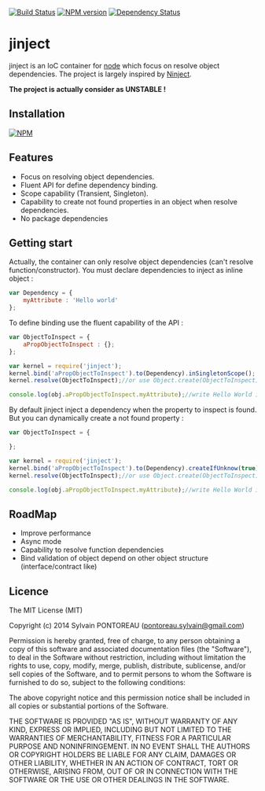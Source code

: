 [![Build Status](https://travis-ci.org/Vtek/jinject.png?branch=master)](https://travis-ci.org/Vtek/jinject)  [![NPM version](https://badge.fury.io/js/jinject.png)](http://badge.fury.io/js/jinject)  [![Dependency Status](https://gemnasium.com/Vtek/jinject.png)](https://gemnasium.com/Vtek/jinject)

jinject
=======

jinject is an IoC container for [node](http://nodejs.org) which focus on resolve object dependencies.
The project is largely inspired by [Ninject](https://github.com/ninject/ninject).

**The project is actually consider as UNSTABLE !**



## Installation

  [![NPM](https://nodei.co/npm/jinject.png?mini=true)](https://nodei.co/npm/jinject/)



## Features

  * Focus on resolving object dependencies.
  * Fluent API for define dependency binding.
  * Scope capability (Transient, Singleton).
  * Capability to create not found properties in an object when resolve dependencies.
  * No package dependencies



## Getting start

Actually, the container can only resolve object dependencies (can't resolve function/constructor).
You must declare dependencies to inject as inline object :

```js
var Dependency = {
    myAttribute : 'Hello world'
};
```


To define binding use the fluent capability of the API :

```js
var ObjectToInspect = {
    aPropObjectToInspect : {};
};

var kernel = require('jinject');
kernel.bind('aPropObjectToInspect').to(Dependency).inSingletonScope();
kernel.resolve(ObjectToInspect);//or use Object.create(ObjectToInspect) if you want to deal with many instances of the type of object

console.log(obj.aPropObjectToInspect.myAttribute);//write Hello World in the console
```


By default jinject inject a dependency when the property to inspect is found. But you can dynamically create a not found property :

```js
var ObjectToInspect = {

};

var kernel = require('jinject');
kernel.bind('aPropObjectToInspect').to(Dependency).createIfUnknow(true).inSingletonScope();
kernel.resolve(ObjectToInspect);//or use Object.create(ObjectToInspect) if you want to deal with many instances of the type of object

console.log(obj.aPropObjectToInspect.myAttribute);//write Hello World in the console
```



## RoadMap

  * Improve performance
  * Async mode
  * Capability to resolve function dependencies
  * Bind validation of object depend on other object structure (interface/contract like)



## Licence

The MIT License (MIT)

Copyright (c) 2014 Sylvain PONTOREAU (pontoreau.sylvain@gmail.com)

Permission is hereby granted, free of charge, to any person obtaining a copy of
this software and associated documentation files (the "Software"), to deal in
the Software without restriction, including without limitation the rights to
use, copy, modify, merge, publish, distribute, sublicense, and/or sell copies of
the Software, and to permit persons to whom the Software is furnished to do so,
subject to the following conditions:

The above copyright notice and this permission notice shall be included in all
copies or substantial portions of the Software.

THE SOFTWARE IS PROVIDED "AS IS", WITHOUT WARRANTY OF ANY KIND, EXPRESS OR
IMPLIED, INCLUDING BUT NOT LIMITED TO THE WARRANTIES OF MERCHANTABILITY, FITNESS
FOR A PARTICULAR PURPOSE AND NONINFRINGEMENT. IN NO EVENT SHALL THE AUTHORS OR
COPYRIGHT HOLDERS BE LIABLE FOR ANY CLAIM, DAMAGES OR OTHER LIABILITY, WHETHER
IN AN ACTION OF CONTRACT, TORT OR OTHERWISE, ARISING FROM, OUT OF OR IN
CONNECTION WITH THE SOFTWARE OR THE USE OR OTHER DEALINGS IN THE SOFTWARE.


